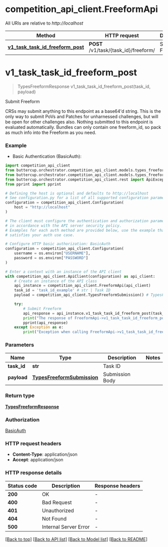 # competition_api_client.FreeformApi

All URIs are relative to *http://localhost*

Method | HTTP request | Description
------------- | ------------- | -------------
[**v1_task_task_id_freeform_post**](FreeformApi.md#v1_task_task_id_freeform_post) | **POST** /v1/task/{task_id}/freeform/ | Submit Freeform


# **v1_task_task_id_freeform_post**
> TypesFreeformResponse v1_task_task_id_freeform_post(task_id, payload)

Submit Freeform

CRSs may submit anything to this endpoint as a base64'd string.  This is the only way to submit PoVs and Patches for unharnessed challenges, but will be open for other challenges also.   Nothing submitted to this endpoint is evaluated automatically.  Bundles can only contain one freeform_id, so pack as much info into the Freeform as you need.

### Example

* Basic Authentication (BasicAuth):

```python
import competition_api_client
from buttercup.orchestrator.competition_api_client.models.types_freeform_response import TypesFreeformResponse
from buttercup.orchestrator.competition_api_client.models.types_freeform_submission import TypesFreeformSubmission
from buttercup.orchestrator.competition_api_client.rest import ApiException
from pprint import pprint

# Defining the host is optional and defaults to http://localhost
# See configuration.py for a list of all supported configuration parameters.
configuration = competition_api_client.Configuration(
    host = "http://localhost"
)

# The client must configure the authentication and authorization parameters
# in accordance with the API server security policy.
# Examples for each auth method are provided below, use the example that
# satisfies your auth use case.

# Configure HTTP basic authorization: BasicAuth
configuration = competition_api_client.Configuration(
    username = os.environ["USERNAME"],
    password = os.environ["PASSWORD"]
)

# Enter a context with an instance of the API client
with competition_api_client.ApiClient(configuration) as api_client:
    # Create an instance of the API class
    api_instance = competition_api_client.FreeformApi(api_client)
    task_id = 'task_id_example' # str | Task ID
    payload = competition_api_client.TypesFreeformSubmission() # TypesFreeformSubmission | Submission Body

    try:
        # Submit Freeform
        api_response = api_instance.v1_task_task_id_freeform_post(task_id, payload)
        print("The response of FreeformApi->v1_task_task_id_freeform_post:\n")
        pprint(api_response)
    except Exception as e:
        print("Exception when calling FreeformApi->v1_task_task_id_freeform_post: %s\n" % e)
```



### Parameters


Name | Type | Description  | Notes
------------- | ------------- | ------------- | -------------
 **task_id** | **str**| Task ID | 
 **payload** | [**TypesFreeformSubmission**](TypesFreeformSubmission.md)| Submission Body | 

### Return type

[**TypesFreeformResponse**](TypesFreeformResponse.md)

### Authorization

[BasicAuth](../README.md#BasicAuth)

### HTTP request headers

 - **Content-Type**: application/json
 - **Accept**: application/json

### HTTP response details

| Status code | Description | Response headers |
|-------------|-------------|------------------|
**200** | OK |  -  |
**400** | Bad Request |  -  |
**401** | Unauthorized |  -  |
**404** | Not Found |  -  |
**500** | Internal Server Error |  -  |

[[Back to top]](#) [[Back to API list]](../README.md#documentation-for-api-endpoints) [[Back to Model list]](../README.md#documentation-for-models) [[Back to README]](../README.md)

